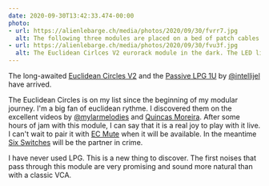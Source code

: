 ```yaml
---
date: 2020-09-30T13:42:33.474-00:00
photo:
- url: https://alienlebarge.ch/media/photos/2020/09/30/fvrr7.jpg
  alt: The following three modules are placed on a bed of patch cables: Eucidean Circles V3, Six Switches and Passive LPG
- url: https://alienlebarge.ch/media/photos/2020/09/30/fvu3f.jpg
  alt: The Euclidean Cirlces V2 eurorack module in the dark. The LED lights are georgous.
---
```

The long-awaited [Euclidean Circles V2](http://vpme.de/euclidean-circles/) and the [Passive LPG 1U](https://intellijel.com/shop/eurorack/1u/passive-lpg-1u/) by [@intellijel](https://www.twitter.com/intellijel) have arrived.

The Euclidean Circles is on my list since the beginning of my modular journey. I'm a big fan of euclidean rythme. I discovered them on the excellent videos by [@mylarmelodies](https://twitter.com/mylarmelodies) and [Quincas Moreira](https://www.youtube.com/c/SynthDiyGuy/).
After some hours of jam with this module, I can say that it is a real joy to play with it live.
I can't wait to pair it with  [EC Mute](http://leipzigwest.org/?page_id=303) when it will be available. In the meantime [Six Switches](https://vpme.de/six-switches/) will be the partner in crime.

I have never used LPG. This is a new thing to discover. The first noises that pass through this module are very promising and sound more natural than with a classic VCA.
